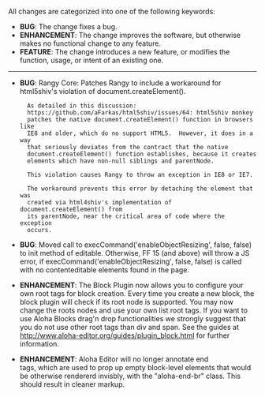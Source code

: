 All changes are categorized into one of the following keywords:

- **BUG**: The change fixes a bug.
- **ENHANCEMENT**: The change improves the software, but otherwise makes no
                   functional change to any feature.
- **FEATURE**: The change introduces a new feature, or modifies the function,
               usage, or intent of an existing one.

----

- **BUG**: Rangy Core: Patches Rangy to include a workaround for html5shiv's
        violation of document.createElement().

        As detailed in this discussion:
        https://github.com/aFarkas/html5shiv/issues/64: html5shiv monkey
        patches the native document.createElement() function in browsers like
        IE8 and older, which do no support HTML5.  However, it does in a way
        that seriously deviates from the contract that the native
        document.createElement() function establishes, because it creates
        elements which have non-null siblings and parentNode.

        This violation causes Rangy to throw an exception in IE8 or IE7.

        The workaround prevents this error by detaching the element that was
        created via html4shiv's implementation of document.createElement() from
        its parentNode, near the critical area of code where the exception
        occurs.

- **BUG**: Moved call to execCommand('enableObjectResizing', false, false) to init method of editable.
		Otherwise, FF 15 (and above) will throw a JS error, if execCommand('enableObjectResizing', false, false)
		is called with no contenteditable elements found in the page.

- **ENHANCEMENT**: The Block Plugin now allows you to configure your own root tags for block creation. Every
		time you create a new block, the block plugin will check if its root node is supported. You may
		now change the roots nodes and use your own list root tags. If you want to use Aloha Blocks drag'n drop
		functionalities we strongly suggest that you do not use other root tags than div and span. See the
		guides at http://www.aloha-editor.org/guides/plugin_block.html for further information.

- **ENHANCEMENT**: Aloha Editor will no longer annotate end <br> tags, which
				   are used to prop up empty block-level elements that would be
				   otherwise rendererd invisbly, with the "aloha-end-br" class.
				   This should result in cleaner markup.
